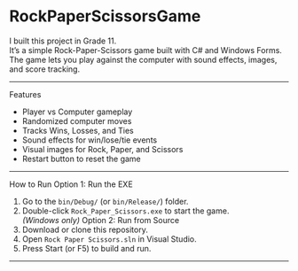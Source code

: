 # RockPaperScissorsGame

I built this project in Grade 11.   
It’s a simple Rock-Paper-Scissors game built with C# and Windows Forms.  
The game lets you play against the computer with sound effects, images, and score tracking.

---

Features
- Player vs Computer gameplay
- Randomized computer moves
- Tracks Wins, Losses, and Ties
- Sound effects for win/lose/tie events
- Visual images for Rock, Paper, and Scissors
- Restart button to reset the game

---

How to Run
Option 1: Run the EXE
1. Go to the `bin/Debug/` (or `bin/Release/`) folder.
2. Double-click `Rock_Paper_Scissors.exe` to start the game.  
   *(Windows only)*
Option 2: Run from Source
1. Download or clone this repository.
2. Open `Rock Paper Scissors.sln` in Visual Studio.
3. Press Start (or F5) to build and run.

---



